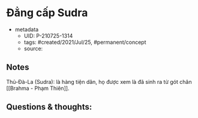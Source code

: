 # Đẳng cấp Sudra

- metadata
	- UID: P-210725-1314
	- tags: #created/2021/Jul/25, #permanent/concept 
	- source: 

## Notes
Thủ-Đà-La (Sudra): là hàng tiện dân, họ được xem là đã sinh ra từ gót chân [[Brahma - Phạm Thiên]].

## Questions & thoughts:

